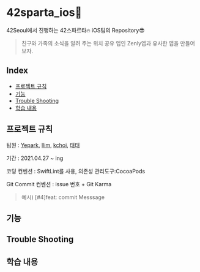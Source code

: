 # 42sparta_ios📱
42Seoul에서 진행하는 42스파르타🔥 iOS팀의 Repository😎

> 친구와 가족의 소식을 알려 주는 위치 공유 앱인 Zenly앱과 유사한 앱을 만들어보자.

## Index
* [프로젝트 규칙](#프로젝트-규칙) 
* [기능](#기능)
* [Trouble Shooting](#trouble-shooting)
* [학습 내용](#학습-내용)


## 프로젝트 규칙

팀원 : [Yepark](https://github.com/poisonF2), [llim](https://github.com/lina0322), [kchoi](https://github.com/choikanghun), [태태](https://github.com/uuu1101)  

기간 : 2021.04.27 ~ ing 

코딩 컨벤션 : SwiftLint를 사용, 의존성 관리도구:CocoaPods  

Git Commit 컨벤션 : issue 번호 + Git Karma 
> 예시) [#4]feat: commit Messsage 

## 기능

## Trouble Shooting

## 학습 내용
